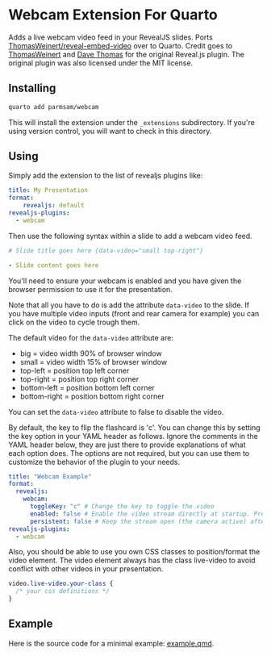 # Webcam Extension For Quarto

Adds a live webcam video feed in your RevealJS slides. Ports [ThomasWeinert/reveal-embed-video](https://github.com/ThomasWeinert/reveal-embed-video/) over to Quarto. Credit goes to [ThomasWeinert](thomas@weinert.info) and [Dave Thomas](dave@pragdave.me) for the original Reveal.js plugin. The original plugin was also licensed under the MIT license.

## Installing

```bash
quarto add parmsam/webcam
```

This will install the extension under the `_extensions` subdirectory.
If you're using version control, you will want to check in this directory.

## Using

Simply add the extension to the list of revealjs plugins like:

```yaml
title: My Presentation
format:
    revealjs: default
revealjs-plugins:
  - webcam
```

Then use the following syntax within a slide to add a webcam video feed.

```yaml
# Slide title goes here {data-video="small top-right"}

- Slide content goes here
```

You'll need to ensure your webcam is enabled and you have given the browser permission to use it for the presentation.

Note that all you have to do is add the attribute `data-video` to the slide. If you have multiple video inputs (front and rear camera for example) you can click on the video to cycle trough them.

The default video for the `data-video` attribute are:

- big = video width 90% of browser window
- small = video width 15% of browser window
- top-left = position top left corner
- top-right = position top right corner
- bottom-left = position bottom left corner
- bottom-right = position bottom right corner

You can set the `data-video` attribute to false to disable the video.

By default, the key to flip the flashcard is 'c'. You can change this by setting the key option in your YAML header as follows. Ignore the comments in the YAML header below, they are just there to provide explanations of what each option does. The options are not required, but you can use them to customize the behavior of the plugin to your needs.

```yaml
title: "Webcam Example"
format:
  revealjs:
    webcam: 
      toggleKey: "c" # Change the key to toggle the video
      enabled: false # Enable the video stream directly at startup. Pressing [C] will still allow you to toggle it.
      persistent: false # Keep the stream open (the camera active) after opening it once. If it is enabled the plugin will keep the camera on even if the video is not used. This avoids repeat permission request dialogs.
revealjs-plugins:
  - webcam
```

Also, you should be able to use you own CSS classes to position/format the video element. The video element always has the class live-video to avoid conflict with other videos in your presentation.

```css
video.live-video.your-class {
  /* your css definitions */
}
```

## Example

Here is the source code for a minimal example: [example.qmd](example.qmd).

